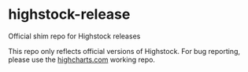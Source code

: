 highstock-release
=================

Official shim repo for Highstock releases

This repo only reflects official versions of Highstock. For bug reporting, please use the [highcharts.com](https://github.com/highslide-software/highcharts.com) working repo.
